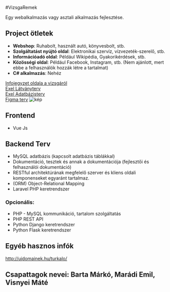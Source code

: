 #VizsgaRemek

Egy webalkalmazás vagy asztali alkalmazás fejlesztése.

## Project ötletek

- **Webshop**: Ruhabolt, használt autó, könyvesbolt, stb.
- **Szolgáltatást nyújtó oldal**: Elektronikai szervíz, vízvezeték-szerelő, stb.
- **Információadó oldal**: Például Wikipédia, Gyakorikérdések, stb.
- **Közösségi oldal**: Például Facebook, Instagram, stb. (Nem ajánlott, mert ebbe a felhasználók hozzák létre a tartalmat)
- **C# alkalmazás**: Nehéz

[Infojegyzet oldala a vizsgáról](https://infojegyzet.hu/webszerkesztes/zarodolgozat/) \
[Exel Látványterv](https://blathy-my.sharepoint.com/:x:/g/personal/barta_marko_blathy_info/EVIGEpF27YpMotpUEDn05IUBRLOYAKuUG0YY1hPkIyic0A?e=vPkVbZ) \
[Exel Adatbázisterv](https://blathy-my.sharepoint.com/:x:/g/personal/barta_marko_blathy_info/EeGavHAoHUJJvYUyvUniF-gBSZbE7X8OPcETYAPTcOPgmw?e=fXzVZQ) \
[Figma terv](https://www.figma.com/design/NypWkny8kwZDknhOojJnRZ/Figma-basics?node-id=601-9&node-type=canvas&t=W7o2lUSbeWyqjbbM-0) 
![kép](https://github.com/user-attachments/assets/663212dc-8a98-4ebc-afc8-3b8b630cca59)


## Frontend

- Vue Js

## Backend Terv

- MySQL adatbázis (kapcsolt adatbázis táblákkal)
- Dokumentáció, tesztek és annak a dokumentációja (fejlesztői és felhasználói dokumentáció)
- RESTful architektúrának megfelelő szerver és kliens oldali komponenseket egyaránt tartalmaz.
- (ORM) Object-Relational Mapping
- Laravel PHP keretrendszer

### Opcionális:

- PHP - MySQL kommunikáció, tartalom szolgáltatás
- PHP REST API
- Python Django keretrendszer
- Python Flask keretrendszer

## Egyéb hasznos infók
http://ujdomainek.hu/turkalo/ 
## Csapattagok nevei: Barta Márkó, Marádi Emil, Visnyei Máté 


